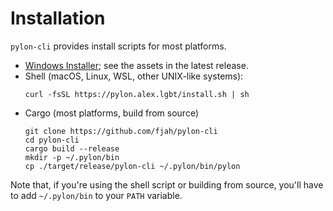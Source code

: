 # Installation

`pylon-cli` provides install scripts for most platforms.

- [Windows Installer](https://github.com/fjah/pylon-cli/releases); see the assets in the latest release.
- Shell (macOS, Linux, WSL, other UNIX-like systems):
  ```console
  curl -fsSL https://pylon.alex.lgbt/install.sh | sh
  ```
- Cargo (most platforms, build from source)
  ```console
  git clone https://github.com/fjah/pylon-cli
  cd pylon-cli
  cargo build --release
  mkdir -p ~/.pylon/bin
  cp ./target/release/pylon-cli ~/.pylon/bin/pylon
  ```

Note that, if you're using the shell script or building from source, you'll have to add `~/.pylon/bin` to your `PATH` variable.

